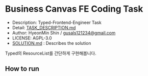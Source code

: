 # Business Canvas FE Coding Task

* Description: Typed-Frontend-Engineer Task
* Detail: [TASK_DESCRIPTION.md](docs/task-description.md)
* Author: HyeonMin Shin / <gusals121234@gmail.com>
* LICENSE: AGPL-3.0
* [SOLUTION.md](docs/solution.md) : Describes the solution

Typed의 ResourceList를 간단하게 구현해봅니다.

## How to run